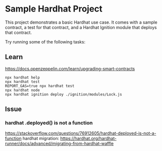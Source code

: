 # Sample Hardhat Project

This project demonstrates a basic Hardhat use case. It comes with a sample contract, a test for that contract, and a Hardhat Ignition module that deploys that contract.

Try running some of the following tasks:

## Learn
https://docs.openzeppelin.com/learn/upgrading-smart-contracts

```shell
npx hardhat help
npx hardhat test
REPORT_GAS=true npx hardhat test
npx hardhat node
npx hardhat ignition deploy ./ignition/modules/Lock.js
```

## Issue
### hardhat .deployed() is not a function
https://stackoverflow.com/questions/76912605/hardhat-deployed-is-not-a-function
hardhat migration: https://hardhat.org/hardhat-runner/docs/advanced/migrating-from-hardhat-waffle
